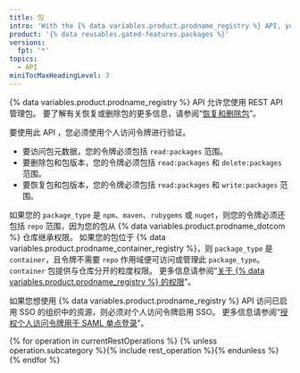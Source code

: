 ```yaml
---
title: 包
intro: 'With the {% data variables.product.prodname_registry %} API, you can manage packages for your {% data variables.product.prodname_dotcom %} repositories and organizations.'
product: '{% data reusables.gated-features.packages %}'
versions:
  fpt: '*'
topics:
  - API
miniTocMaxHeadingLevel: 3
---
```


{% data variables.product.prodname_registry %} API 允许您使用 REST API 管理包。 要了解有关恢复或删除包的更多信息，请参阅“[恢复和删除包](/packages/learn-github-packages/deleting-and-restoring-a-package)”。

要使用此 API ，您必须使用个人访问令牌进行验证。
  - 要访问包元数据，您的令牌必须包括 `read:packages` 范围。
  - 要删除包和包版本，您的令牌必须包括 `read:packages` 和 `delete:packages` 范围。
  - 要恢复包和包版本，您的令牌必须包括 `read:packages` 和 `write:packages` 范围。

如果您的 `package_type` 是 `npm`、`maven`、`rubygems` 或 `nuget`，则您的令牌必须还包括 `repo` 范围，因为您的包从 {% data variables.product.prodname_dotcom %} 仓库继承权限。 如果您的包位于 {% data variables.product.prodname_container_registry %}，则 `package_type` 是 `container`，且令牌不需要 `repo` 作用域便可访问或管理此 `package_type`。 `container` 包提供与仓库分开的粒度权限。 更多信息请参阅“[关于 {% data variables.product.prodname_registry %} 的权限](/packages/learn-github-packages/about-permissions-for-github-packages#about-scopes-and-permissions-for-package-registries)”。

如果您想使用 {% data variables.product.prodname_registry %} API 访问已启用 SSO 的组织中的资源，则必须对个人访问令牌启用 SSO。 更多信息请参阅“[授权个人访问令牌用于 SAML 单点登录](/github/authenticating-to-github/authorizing-a-personal-access-token-for-use-with-saml-single-sign-on)”。

{% for operation in currentRestOperations %}
  {% unless operation.subcategory %}{% include rest_operation %}{% endunless %}
{% endfor %}
